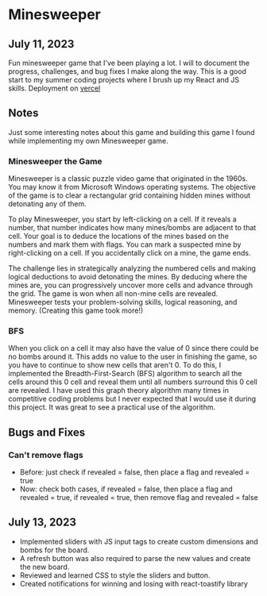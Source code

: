 # Minesweeper

## July 11, 2023

Fun minesweeper game that I've been playing a lot. I will to document the progress, challenges, and bug fixes I make along the way. This is a good start to my summer coding projects where I brush up my React and JS skills. Deployment on [vercel](https://minesweeper-six-sigma.vercel.app)

## Notes

Just some interesting notes about this game and building this game I found while implementing my own Minesweeper game.

### Minesweeper the Game
Minesweeper is a classic puzzle video game that originated in the 1960s. You may know it from Microsoft Windows operating systems. The objective of the game is to clear a rectangular grid containing hidden mines without detonating any of them.

To play Minesweeper, you start by left-clicking on a cell. If it reveals a number, that number indicates how many mines/bombs are adjacent to that cell. Your goal is to deduce the locations of the mines based on the numbers and mark them with flags. You can mark a suspected mine by right-clicking on a cell. If you accidentally click on a mine, the game ends.

The challenge lies in strategically analyzing the numbered cells and making logical deductions to avoid detonating the mines. By deducing where the mines are, you can progressively uncover more cells and advance through the grid. The game is won when all non-mine cells are revealed. Minesweeper tests your problem-solving skills, logical reasoning, and memory. (Creating this game took more!) 

### BFS
When you click on a cell it may also have the value of 0 since there could be no bombs around it. This adds no value to the user in finishing the game, so you have to continue to show new cells that aren't 0. To do this, I implemented the Breadth-First-Search (BFS) algorithm to search all the cells around this 0 cell and reveal them until all numbers surround this 0 cell are revealed. I have used this graph theory algorithm many times in competitive coding problems but I never expected that I would use it during this project. It was great to see a practical use of the algorithm.

## Bugs and Fixes
### Can't remove flags
- Before: just check if revealed = false, then place a flag and revealed = true
- Now: check both cases, if revealed = false, then place a flag and revealed = true, if revealed = true, then remove flag and revealed = false


## July 13, 2023
- Implemented sliders with JS input tags to create custom dimensions and bombs for the board. 
- A refresh button was also required to parse the new values and create the new board.
- Reviewed and learned CSS to style the sliders and button.
- Created notifications for winning and losing with react-toastify library


